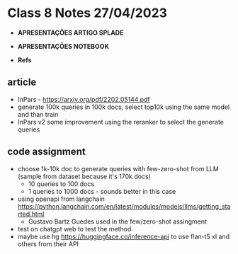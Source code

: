 # Class 8 Notes 27/04/2023

- **APRESENTAÇÕES ARTIGO SPLADE**

- **APRESENTAÇÕES NOTEBOOK**
  
- **Refs**

## article

- InPars - https://arxiv.org/pdf/2202.05144.pdf
- generate 100k queries in 100k docs, select top10k using the same model and than train
- InPars v2 some improvement using the reranker to select the generate queries

## code assignment

- choose 1k-10k doc to generate queries with few-zero-shot from LLM (sample from dataset because it's 170k docs)
  - 10 queries to 100 docs
  - 1 queries to 1000 docs - sounds better in this case
- using openapi from langchain https://python.langchain.com/en/latest/modules/models/llms/getting_started.html
  - Gustavo Bartz Guedes used in the few/zero-shot assingment
- test on chatgpt web to test the method
- maybe use hg https://huggingface.co/inference-api to use flan-t5 xl and others from their API
